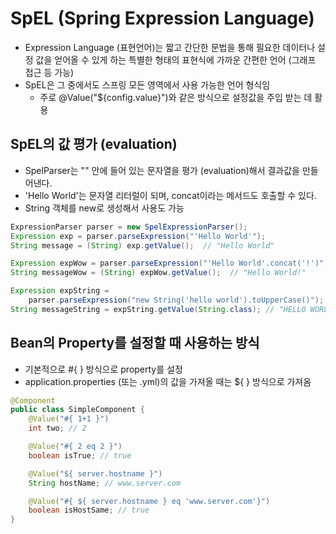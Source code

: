 # SpEL (Spring Expression Language)
- Expression Language (표현언어)는 짧고 간단한 문법을 통해 필요한 데이터나 설정 값을 얻어올 수
  있게 하는 특별한 형태의 표현식에 가까운 간편한 언어 (그래프 접근 등 가능)
- SpEL은 그 중에서도 스프링 모든 영역에서 사용 가능한 언어 형식임
  - 주로 @Value("${config.value}")와 같은 방식으로 설정값을 주입 받는 데 활용

## SpEL의 값 평가 (evaluation)
- SpelParser는 "" 안에 들어 있는 문자열을 평가 (evaluation)해서 결과값을 만들어낸다.
- 'Hello World'는 문자열 리터럴이 되며, concat이라는 메서드도 호출할 수 있다.
- String 객체를 new로 생성해서 사용도 가능
```java
ExpressionParser parser = new SpelExpressionParser();
Expression exp = parser.parseExpression("'Hello World'"); 
String message = (String) exp.getValue();  // "Hello World"

Expression expWow = parser.parseExpression("'Hello World'.concat('!')"); 
String messageWow = (String) expWow.getValue();  // "Hello World!"

Expression expString = 
	parser.parseExpression("new String('hello world').toUpperCase()"); 
String messageString = expString.getValue(String.class); // "HELLO WORLD"
```

## Bean의 Property를 설정할 때 사용하는 방식
- 기본적으로 #{ <expression string> } 방식으로 property를 설정
- application.properties (또는 .yml)의 값을 가져올 때는 ${ <property name>} 방식으로 가져옴
```java
@Component
public class SimpleComponent {
	@Value("#{ 1+1 }")
	int two; // 2

	@Value("#{ 2 eq 2 }")
	boolean isTrue; // true

	@Value("${ server.hostname }")
	String hostName; // www.server.com

	@Value("#{ ${ server.hostname } eq 'www.server.com'}")
	boolean isHostSame; // true
}
```
